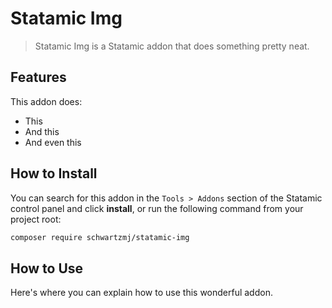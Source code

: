 # Statamic Img

> Statamic Img is a Statamic addon that does something pretty neat.

## Features

This addon does:

- This
- And this
- And even this

## How to Install

You can search for this addon in the `Tools > Addons` section of the Statamic control panel and click **install**, or
run the following command from your project root:

```bash
composer require schwartzmj/statamic-img
```

## How to Use

Here's where you can explain how to use this wonderful addon.
